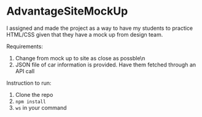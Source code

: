 # AdvantageSiteMockUp
I assigned and made the project as a way to have my students to practice HTML/CSS given that they have a mock up from design team. 

Requirements:

1. Change from mock up to site as close as possble\n
2. JSON file of car information is provided. Have them fetched through an API call

Instruction to run:

1. Clone the repo
2. `npm install`
3. `ws` in your command

